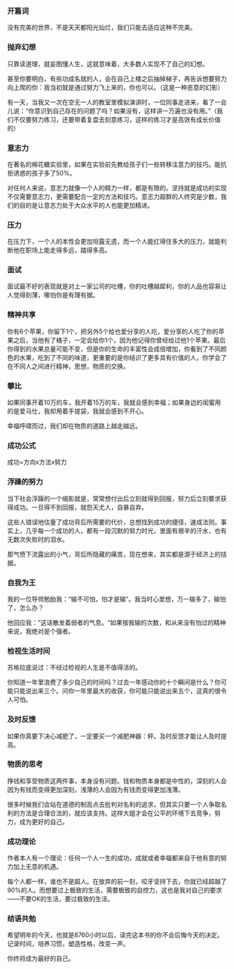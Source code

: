 ### 开篇词

没有完美的世界，不是天天都阳光灿烂，我们只能去适应这种不完美。

### 抛弃幻想

只靠读道理，就妄图懂人生，这就意味着，大多数人实现不了自己的幻想。

甚至你要明白，有些功成名就的人，会在自己上楼之后抽掉梯子，再告诉想要努力向上爬的你：我当初就是通过努力飞上来的，你也可以。（这是一种恶意的幻影）

有一天，当我又一次在空无一人的教室里模拟演讲时，一位同事走进来，看了一会儿说：“你意识到自己存在的问题了吗？如果没有，这样讲一万遍也没有用。”（我们不仅要努力练习，还要带着复盘去刻意练习，这样的练习才是高效有成长价值的）

### 意志力

在著名的棉花糖实验里，如果在实验前先教给孩子们一些转移注意力的技巧。能抗拒诱惑的孩子多了50%。

对任何人来说，意志力就像一个人的精力一样，都是有限的。坚持就是成功的实现不仅需要意志力，更需要配合一定的方法和技巧。意志力超群的人终究是少数，我们的目的是让意志力处于大众水平的人也能更加精进。

### 压力

在压力下，一个人的本性会更加坦露无遗，而一个人能扛得住多大的压力，就能判断他在职场上能走得多远，踏得多高。

### 面试

面试最不好的表现就是对上一家公司的吐槽，你的吐槽越犀利，你的人品也容易让人觉得刻薄，哪怕你是有理有据。

### 精神共享

你有6个苹果，你留下1个，把另外5个给也爱分享的人吃，爱分享的人吃了你的苹果之后，当他有了橘子，一定会给你1个，因为他记得你曾经给过他1个苹果。最后你得到的水果总量可能不变，但是你的生命的丰富性会成倍增加，你看到了不同颜色的水果，吃到了不同的味道，更重要的是你结识了更多具有价值的人，你学会了在不同人之间进行精神，思想，物质的交换。

### 攀比

如果同事开着10万的车，我开着15万的车，我就会感到幸福；如果身边的闺蜜用的是爱马仕，我却用着手提袋，我就会感到不开心。

幸福呼啸而过，我们却在物质的道路上越走越远。

### 成功公式

成功=方向x方法x努力

### 浮躁的努力

当下社会浮躁的一个缩影就是，常常想付出后立刻就得到回报，努力后立刻要求获得成功。一旦得不到回报，就怨天尤人，自暴自弃。

这些人错误地估量了成功背后所需要的代价，总想找到成功的捷径，速成法则。事实上，几乎每一个成功的人，都有一段沉默的努力时光，里面有艰辛的汗水，也有无数次失败时的泪水。

那气愤下流露出的小气，背后所隐藏的痛苦，现在想来，其实都是源于经济上的拮据。

### 自我为王

我的一位导师勉励我：“输不可怕，怕才是输”。我当时心里想，万一输多了，输怕了，怎么办？

他回应我：”这话散发着弱者的气息。“如果按我输的次数，和从来没有怕过的精神来说，我绝对是个强者。

### 检视生活时间

苏格拉底说过：不经过检视的人生是不值得活的。

你知道一年里浪费了多少自己的时间吗？过去一年感动你的十个瞬间是什么？你可能只能说出来三个。问你一年里最大的收获，你可能只能说出来五个，这真的很令人可怕。

### 及时反馈

如果你真要下决心减肥了，一定要买一个减肥神器：秤。及时反馈才能让人及时提高。

### 物质的思考

挣钱和享受物质这两件事，本身没有问题。钱和物质本身都是中性的，深刻的人会因为有钱而变得更加深刻，浅薄的人会因为有钱而变得更加浅薄。

很多时候我们会站在道德的制高点去批判对名利的追求，但其实只要一个人争取名利的方法是合理合法的，就应该支持。这样大姐才会在公平的环境下去竞争，努力，成为更好的自己。

### 成功理论

作者本人有一个理论：任何一个人一生的成功，成就或者幸福都来自于他有意的努力加上无意的机遇。

每个人都一样，谁也不是超人。在放弃的前一刻，咬牙坚持下去，你就已经超越了90%的人。而想要过上极致的生活，需要极致的自控力，这也是我对自己的要求——不要OK的生活，要过极致的生活。

### 结语共勉

希望明年的今天，也就是8760小时以后，读完这本书的你不会后悔今天的决定。记录时间，培养习惯，塑造性格，改变一声。

你终将成为最好的自己。
